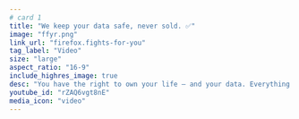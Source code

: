 ```yaml
---
# card 1
title: "We keep your data safe, never sold. ✅"
image: "ffyr.png"
link_url: "firefox.fights-for-you"
tag_label: "Video"
size: "large"
aspect_ratio: "16-9"
include_highres_image: true
desc: "You have the right to own your life — and your data. Everything we make and do fights for you."
youtube_id: "rZAQ6vgt8nE"
media_icon: "video"
---
```

